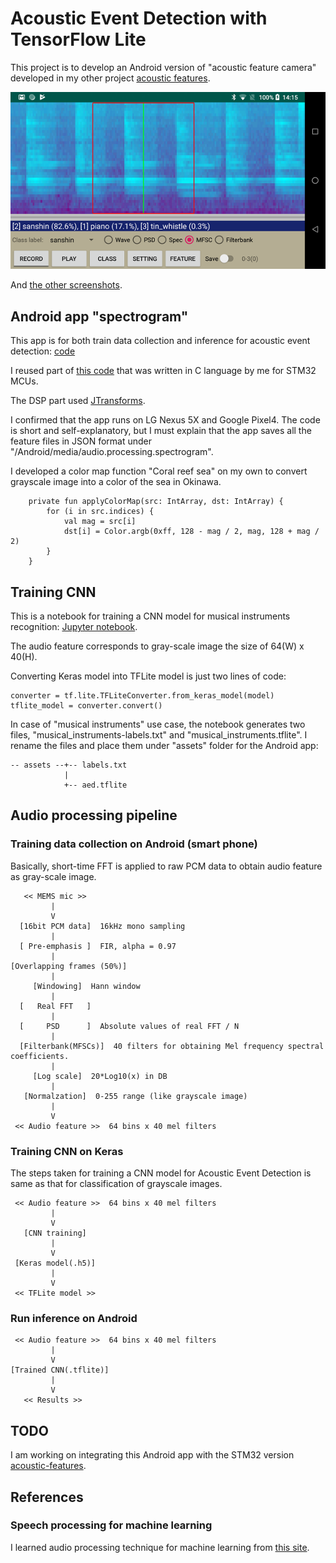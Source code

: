 # Acoustic Event Detection with TensorFlow Lite

This project is to develop an Android version of "acoustic feature camera" developed in my other project [acoustic features](https://github.com/araobp/acoustic-features).

![android_app](./doc/android_app.png)

And [the other screenshots](./SCREENSHOTS.md).

## Android app "spectrogram"

This app is for both train data collection and inference for acoustic event detection: [code](./android)

I reused part of [this code](https://github.com/araobp/acoustic-features/tree/master/stm32/acoustic_feature_camera) that was written in C language by me for STM32 MCUs.

The DSP part used [JTransforms](https://github.com/wendykierp/JTransforms).

I confirmed that the app runs on LG Nexus 5X and Google Pixel4. The code is short and self-explanatory, but I must explain that the app saves all the feature files in JSON format under "/Android/media/audio.processing.spectrogram".

I developed a color map function "Coral reef sea" on my own to convert grayscale image into a color of the sea in Okinawa.

```
    private fun applyColorMap(src: IntArray, dst: IntArray) {
        for (i in src.indices) {
            val mag = src[i]
            dst[i] = Color.argb(0xff, 128 - mag / 2, mag, 128 + mag / 2)
        }
    }
```

## Training CNN

This is a notebook for training a CNN model for musical instruments recognition: [Jupyter notebook](https://nbviewer.jupyter.org/github/araobp/android-aed/blob/master/keras/training_musical_instruments.ipynb).

The audio feature corresponds to gray-scale image the size of 64(W) x 40(H).

Converting Keras model into TFLite model is just two lines of code:
```
converter = tf.lite.TFLiteConverter.from_keras_model(model)
tflite_model = converter.convert()
```

In case of "musical instruments" use case, the notebook generates two files, "musical_instruments-labels.txt" and "musical_instruments.tflite". I rename the files and place them under "assets" folder for the Android app:
```
-- assets --+-- labels.txt
            |
            +-- aed.tflite
```

## Audio processing pipeline

### Training data collection on Android (smart phone)

Basically, short-time FFT is applied to raw PCM data to obtain audio feature as gray-scale image.

```
   << MEMS mic >>
         |
         V
  [16bit PCM data]  16kHz mono sampling
         |
  [ Pre-emphasis ]  FIR, alpha = 0.97
         |
[Overlapping frames (50%)]
         |
     [Windowing]  Hann window
         |
  [   Real FFT   ]
         |
  [     PSD      ]  Absolute values of real FFT / N
         |
  [Filterbank(MFSCs)]  40 filters for obtaining Mel frequency spectral coefficients.
         |
     [Log scale]  20*Log10(x) in DB
         |
   [Normalzation]  0-255 range (like grayscale image)
         |
         V
 << Audio feature >>  64 bins x 40 mel filters

```

### Training CNN on Keras

The steps taken for training a CNN model for Acoustic Event Detection is same as that for classification of grayscale images.

```
 << Audio feature >>  64 bins x 40 mel filters
         |
         V
   [CNN training]
         |
         V
 [Keras model(.h5)]
         |
         V
 << TFLite model >>

```

### Run inference on Android

```
 << Audio feature >>  64 bins x 40 mel filters
         |
         V
[Trained CNN(.tflite)]
         |
         V
   << Results >>
```

## TODO

I am working on integrating this Android app with the STM32 version [acoustic-features](https://github.com/araobp/acoustic-features).

## References

### Speech processing for machine learning

I learned audio processing technique for machine learning from [this site](https://haythamfayek.com/2016/04/21/speech-processing-for-machine-learning.html).
